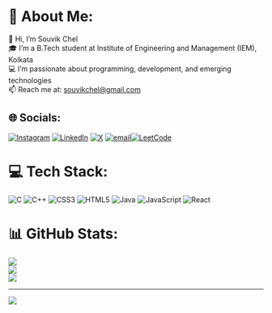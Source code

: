 # 💫 About Me:
👋 Hi, I’m Souvik Chel<br>🎓 I’m a B.Tech student at Institute of Engineering and Management (IEM), Kolkata<br>💻 I’m passionate about programming, development, and emerging technologies<br>📫 Reach me at: souvikchel@gmail.com


## 🌐 Socials:
[![Instagram](https://img.shields.io/badge/Instagram-%23E4405F.svg?logo=Instagram&logoColor=white)](https://instagram.com/simplysouvik) [![LinkedIn](https://img.shields.io/badge/LinkedIn-%230077B5.svg?logo=linkedin&logoColor=white)](https://linkedin.com/in/souvik-c-039b2528a) [![X](https://img.shields.io/badge/X-black.svg?logo=X&logoColor=white)](https://x.com/souvikchel2) [![email](https://img.shields.io/badge/Email-D14836?logo=gmail&logoColor=white)](mailto:souvikchel@gmail.com)[![LeetCode](https://img.shields.io/badge/LeetCode-FFA116?style=for-the-badge&logo=leetcode&logoColor=white)](https://leetcode.com/u/DZXqkRZmyA/) 

# 💻 Tech Stack:
![C](https://img.shields.io/badge/c-%2300599C.svg?style=for-the-badge&logo=c&logoColor=white) ![C++](https://img.shields.io/badge/c++-%2300599C.svg?style=for-the-badge&logo=c%2B%2B&logoColor=white) ![CSS3](https://img.shields.io/badge/css3-%231572B6.svg?style=for-the-badge&logo=css3&logoColor=white) ![HTML5](https://img.shields.io/badge/html5-%23E34F26.svg?style=for-the-badge&logo=html5&logoColor=white) ![Java](https://img.shields.io/badge/java-%23ED8B00.svg?style=for-the-badge&logo=openjdk&logoColor=white) ![JavaScript](https://img.shields.io/badge/javascript-%23323330.svg?style=for-the-badge&logo=javascript&logoColor=%23F7DF1E) ![React](https://img.shields.io/badge/react-%2320232a.svg?style=for-the-badge&logo=react&logoColor=%2361DAFB)
# 📊 GitHub Stats:
![](https://github-readme-stats.vercel.app/api?username=SouvikBappa&theme=dark&hide_border=false&include_all_commits=false&count_private=false)<br/>
![](https://nirzak-streak-stats.vercel.app/?user=SouvikBappa&theme=dark&hide_border=false)<br/>
![](https://github-readme-stats.vercel.app/api/top-langs/?username=SouvikBappa&theme=dark&hide_border=false&include_all_commits=false&count_private=false&layout=compact)

---
[![](https://visitcount.itsvg.in/api?id=SouvikBappa&icon=0&color=0)](https://visitcount.itsvg.in)

<!-- Proudly created with GPRM ( https://gprm.itsvg.in ) -->
